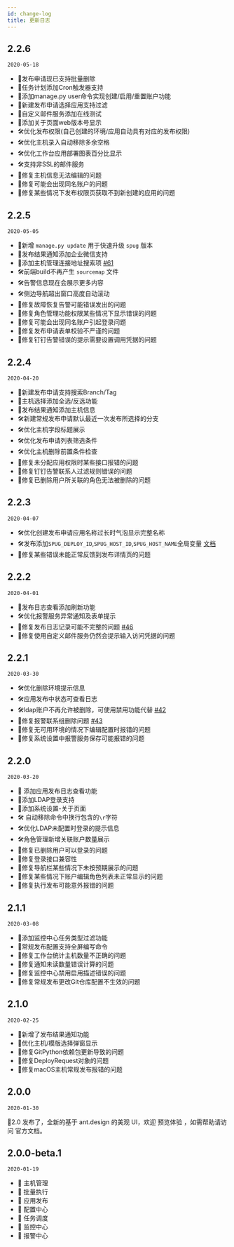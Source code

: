 ```yaml
---
id: change-log
title: 更新日志
---
```


## 2.2.6

`2020-05-18`
- 🌟发布申请现已支持批量删除
- 🌟任务计划添加Cron触发器支持
- 🌟添加manage.py user命令实现创建/启用/重置账户功能
- 🌟新建发布申请选择应用支持过滤
- 🌟自定义邮件服务添加在线测试
- 🌟添加关于页面web版本号显示
- 🛠优化发布权限(自己创建的环境/应用自动具有对应的发布权限)
- 🛠优化主机录入自动移除多余空格
- 🛠优化工作台应用部署图表百分比显示
- 🛠支持非SSL的邮件服务
- 🐞修复主机信息无法编辑的问题
- 🐞修复可能会出现同名账户的问题
- 🐞修复某些情况下发布权限页获取不到新创建的应用的问题

## 2.2.5

`2020-05-05`
- 🌟新增 `manage.py update` 用于快速升级 `spug` 版本
- 🌟发布结果通知添加企业微信支持
- 🌟添加主机管理连接地址搜索项 [#61](https://github.com/openspug/spug/issues/61)
- 🛠前端build不再产生 `sourcemap` 文件
- 🛠告警信息现在会展示更多内容
- 🛠侧边导航超出窗口高度自动滚动
- 🐞修复故障恢复告警可能错误发出的问题
- 🐞修复角色管理功能权限某些情况下显示错误的问题
- 🐞修复可能会出现同名账户引起登录问题
- 🐞修复发布申请表单校验不严谨的问题
- 🐞修复钉钉告警错误的提示需要设置调用凭据的问题

## 2.2.4

`2020-04-20`
- 🌟新建发布申请支持搜索Branch/Tag
- 🌟主机选择添加全选/反选功能
- 🌟发布结果通知添加主机信息
- 🛠新建常规发布申请默认最近一次发布所选择的分支
- 🛠优化主机字段标题展示
- 🛠优化发布申请列表筛选条件
- 🛠优化主机删除前置条件检查
- 🐞修复未分配应用权限时某些接口报错的问题
- 🐞修复钉钉告警联系人过滤规则错误的问题
- 🐞修复已删除用户所关联的角色无法被删除的问题

## 2.2.3

`2020-04-07`
- 🛠优化创建发布申请应用名称过长时气泡显示完整名称
- 🛠发布添加`SPUG_DEPLOY_ID`,`SPUG_HOST_ID`,`SPUG_HOST_NAME`全局变量 [文档](/docs/deploy-config/#%E5%85%A8%E5%B1%80%E5%8F%98%E9%87%8F)
- 🐞修复某些错误未能正常反馈到发布详情页的问题

## 2.2.2

`2020-04-01`
- 🌟发布日志查看添加刷新功能
- 🛠优化报警服务异常通知及表单提示
- 🐞修复发布日志记录可能不完整的问题 [#46](https://github.com/openspug/spug/issues/46)
- 🐞修复使用自定义邮件服务仍然会提示输入访问凭据的问题

## 2.2.1

`2020-03-30`
- 🛠优化删除环境提示信息
- 🛠应用发布中状态可查看日志
- 🛠ldap账户不再允许被删除，可使用禁用功能代替 [#42](https://github.com/openspug/spug/issues/42)
- 🐞修复报警联系组删除问题 [#43](https://github.com/openspug/spug/issues/43)
- 🐞修复无可用环境的情况下编辑配置时报错的问题
- 🐞修复系统设置中报警服务保存可能报错的问题

## 2.2.0

`2020-03-20`
- 🌟 添加应用发布日志查看功能
- 🌟添加LDAP登录支持
- 🌟添加系统设置-关于页面
- 🛠 自动移除命令中换行包含的`\r`字符
- 🛠优化LDAP未配置时登录的提示信息
- 🛠角色管理新增关联账户数量展示
- 🐞修复已删除用户可以登录的问题
- 🐞修复登录接口兼容性
- 🐞修复导航栏某些情况下未按预期展示的问题
- 🐞修复某些情况下账户编辑角色列表未正常显示的问题
- 🐞修复执行发布可能意外报错的问题

## 2.1.1

`2020-03-08`
- 🌟添加监控中心任务类型过滤功能
- 🌟常规发布配置支持全屏编写命令
- 🐞修复工作台统计主机数量不正确的问题
- 🐞修复通知未读数量错误计算的问题
- 🐞修复监控中心禁用启用描述错误的问题
- 🐞修复常规发布更改Git仓库配置不生效的问题

## 2.1.0

`2020-02-25`

- 🌟新增了发布结果通知功能
- 🐞优化主机/模版选择弹窗显示
- 🐞修复GitPython依赖包更新导致的问题
- 🐞修复DeployRequest对象的问题
- 🐞修复macOS主机常规发布报错的问题


## 2.0.0

`2020-01-30`

🎉2.0 发布了，全新的基于 ant.design 的美观 UI，欢迎 预览体验 ，如需帮助请访问 官方文档。


## 2.0.0-beta.1

`2020-01-19`

- 🌟 主机管理
- 🌟 批量执行
- 🌟 应用发布
- 🌟 配置中心
- 🌟 任务调度
- 🌟 监控中心
- 🌟 报警中心
